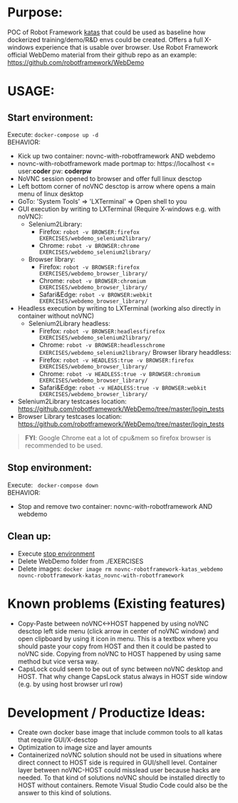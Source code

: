 # Purpose:
POC of Robot Framework [katas](https://en.wikipedia.org/wiki/Kata) that could be used as baseline how dockerized training/demo/R&D envs could be created. Offers a full X-windows experience that is usable over browser. Use Robot Framework official WebDemo material from their github repo as an example: https://github.com/robotframework/WebDemo

# USAGE:

## Start environment:
Execute: `docker-compose up -d` <BR>
BEHAVIOR:
* Kick up two container: novnc-with-robotframework AND webdemo
* novnc-with-robotframework made portmap to: https://localhost <= user:**coder** pw: **coderpw**
* NoVNC session opened to browser and offer full linux desctop
* Left bottom corner of noVNC desctop is arrow where opens a main menu of linux desktop
* GoTo: 'System Tools' =>  'LXTerminal' => Open shell to you
* GUI execution by writing to LXTerminal (Require X-windows e.g. with noVNC):
  * Selenium2Library:
    * Firefox: `robot -v BROWSER:firefox EXERCISES/webdemo_selenium2library/`
    * Chrome:  `robot -v BROWSER:chrome EXERCISES/webdemo_selenium2library/`
  * Browser library:
    * Firefox:      `robot -v BROWSER:firefox EXERCISES/webdemo_browser_library/`
    * Chrome:       `robot -v BROWSER:chromium EXERCISES/webdemo_browser_library/`
    * Safari&Edge:  `robot -v BROWSER:webkit EXERCISES/webdemo_browser_library/`
* Headless execution by writing to LXTerminal (working also directly in container without noVNC)
  * Selenium2Library headless:
    * Firefox: `robot -v BROWSER:headlessfirefox EXERCISES/webdemo_selenium2library/`
    * Chrome:  `robot -v BROWSER:headlesschrome EXERCISES/webdemo_selenium2library/`
  Browser library headdless:
    * Firefox:      `robot -v HEADLESS:true -v BROWSER:firefox EXERCISES/webdemo_browser_library/`
    * Chrome:       `robot -v HEADLESS:true -v BROWSER:chromium EXERCISES/webdemo_browser_library/`
    * Safari&Edge:  `robot -v HEADLESS:true -v BROWSER:webkit EXERCISES/webdemo_browser_library/`
* Selenium2Library testcases location: https://github.com/robotframework/WebDemo/tree/master/login_tests
* Browser Library testcases location: https://github.com/robotframework/WebDemo/tree/master/login_tests

>**FYI**: Google Chrome eat a lot of cpu&mem so firefox browser is recommended to be used.

## Stop environment:
Execute: ` docker-compose down` <BR>
BEHAVIOR:
* Stop and remove two container: novnc-with-robotframework AND webdemo

## Clean up:
* Execute [stop environment](https://github.com/TheProjectAurora/novnc-robotframework-katas#stop-environment)
* Delete WebDemo folder from ./EXERCISES
* Delete images: `docker image rm novnc-robotframework-katas_webdemo novnc-robotframework-katas_novnc-with-robotframework`

# Known problems (Existing features)
* Copy-Paste between noVNC<->HOST happened by using noVNC desctop left side menu (click arrow in center of noVNC window) and open clipboard by using it icon in menu. This is a textbox where you should paste your copy from HOST and then it could be pasted to noVNC side. Copying from noVNC to HOST happened by using same method but vice versa way.
* CapsLock could seem to be out of sync between noVNC desktop and HOST. That why change CapsLock status always in HOST side window (e.g. by using host browser url row)

# Development / Productize Ideas:
* Create own docker base image that include common tools to all katas that require GUI/X-desctop
* Optimization to image size and layer amounts
* Containerized noVNC solution should not be used in situations where direct connect to HOST side is required in GUI/shell level. Container layer between noVNC-HOST could misslead user because hacks are needed. To that kind of solutions noVNC should be installed directly to HOST without containers. Remote Visual Studio Code could also be the answer to this kind of solutions.
